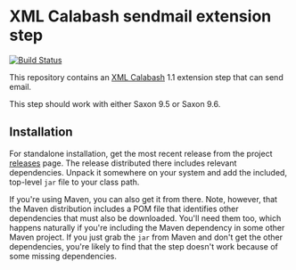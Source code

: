 # XML Calabash sendmail extension step

[![Build Status](https://travis-ci.org/ndw/xmlcalabash1-sendmail.svg?branch=master)](https://travis-ci.org/ndw/xmlcalabash1-sendmail.svg?branch=master)

This repository contains an
[XML Calabash](http://github.com/ndw/xmlcalabash1) 1.1 extension
step that can send email.

This step should work with either Saxon 9.5 or Saxon 9.6.

## Installation

For standalone installation, get the most recent release from the project
[releases](http://github.com/ndw/xmlcalabash1-sendmail/releases) page.
The release distributed there includes
relevant dependencies. Unpack it somewhere on your system and add the
included, top-level `jar` file to your class path.

If you're using Maven, you can also get it from there. Note, however, that
the Maven distribution includes a POM file that identifies other dependencies
that must also be downloaded. You'll need them too, which happens naturally
if you're including the Maven dependency in some other Maven project.
If you just grab the `jar` from Maven and don't get the other dependencies,
you're likely to find that the step doesn't work because of some missing
dependencies.

